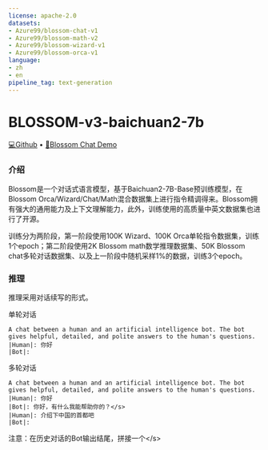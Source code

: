 ```yaml
---
license: apache-2.0
datasets:
- Azure99/blossom-chat-v1
- Azure99/blossom-math-v2
- Azure99/blossom-wizard-v1
- Azure99/blossom-orca-v1
language:
- zh
- en
pipeline_tag: text-generation
---
```

# **BLOSSOM-v3-baichuan2-7b**

[💻Github](https://github.com/Azure99/BlossomLM) • [🚀Blossom Chat Demo](https://blossom-chat.com/)

### 介绍

Blossom是一个对话式语言模型，基于Baichuan2-7B-Base预训练模型，在Blossom Orca/Wizard/Chat/Math混合数据集上进行指令精调得来。Blossom拥有强大的通用能力及上下文理解能力，此外，训练使用的高质量中英文数据集也进行了开源。

训练分为两阶段，第一阶段使用100K Wizard、100K Orca单轮指令数据集，训练1个epoch；第二阶段使用2K Blossom math数学推理数据集、50K Blossom chat多轮对话数据集、以及上一阶段中随机采样1%的数据，训练3个epoch。

### 推理

推理采用对话续写的形式。

单轮对话

```
A chat between a human and an artificial intelligence bot. The bot gives helpful, detailed, and polite answers to the human's questions.
|Human|: 你好
|Bot|: 
```

多轮对话

```
A chat between a human and an artificial intelligence bot. The bot gives helpful, detailed, and polite answers to the human's questions.
|Human|: 你好
|Bot|: 你好，有什么我能帮助你的？</s>
|Human|: 介绍下中国的首都吧
|Bot|: 
```

注意：在历史对话的Bot输出结尾，拼接一个&lt;/s&gt;